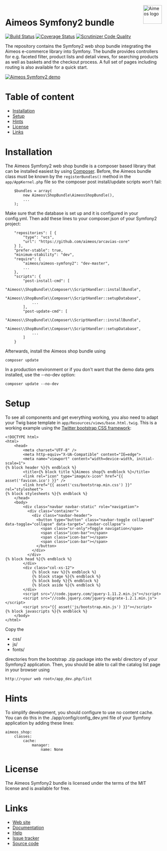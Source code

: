 <a href="http://aimeos.org/">
    <img src="http://aimeos.org/fileadmin/template/icons/logo.png" alt="Aimeos logo" title="Aimeos" align="right" height="60" />
</a>

Aimeos Symfony2 bundle
======================
[![Build Status](https://travis-ci.org/aimeos/aimeos-symfony2.svg?branch=master)](https://travis-ci.org/aimeos/aimeos-symfony2)
[![Coverage Status](https://coveralls.io/repos/aimeos/aimeos-symfony2/badge.svg?branch=master)](https://coveralls.io/r/aimeos/aimeos-symfony2?branch=master)
[![Scrutinizer Code Quality](https://scrutinizer-ci.com/g/aimeos/aimeos-symfony2/badges/quality-score.png?b=master)](https://scrutinizer-ci.com/g/aimeos/aimeos-symfony2/?branch=master)

The repository contains the Symfony2 web shop bundle integrating the Aimeos e-commerce library into Symfony. The bundle provides controllers for e.g. faceted filter, product lists and detail views, for searching products as well as baskets and the checkout process. A full set of pages including routing is also available for a quick start.

[![Aimeos Symfony2 demo](http://aimeos.org/fileadmin/user_upload/symfony-demo.jpg)](http://symfony2.demo.aimeos.org/)

# Table of content

- [Installation](#installation)
- [Setup](#setup)
- [Hints](#hints)
- [License](#license)
- [Links](#links)

# Installation

The Aimeos Symfony2 web shop bundle is a composer based library that can be installed easiest by using [Composer](https://getcomposer.org). Before, the Aimeos bundle class must be known by the `registerBundles()` method in the `app/AppKernel.php` file so the composer post install/update scripts won't fail:

```
    $bundles = array(
        new Aimeos\ShopBundle\AimeosShopBundle(),
        ...
    );
```

Make sure that the database is set up and it is configured in your config.yml. Then add these lines to your composer.json of your Symfony2 project:

```
    "repositories": [ {
        "type": "vcs",
        "url": "https://github.com/aimeos/arcavias-core"
    } ],
    "prefer-stable": true,
    "minimum-stability": "dev",
    "require": {
        "aimeos/aimeos-symfony2": "dev-master",
        ...
    },
    "scripts": {
        "post-install-cmd": [
            "Aimeos\\ShopBundle\\Composer\\ScriptHandler::installBundle",
            "Aimeos\\ShopBundle\\Composer\\ScriptHandler::setupDatabase",
            ...
        ],
        "post-update-cmd": [
            "Aimeos\\ShopBundle\\Composer\\ScriptHandler::installBundle",
            "Aimeos\\ShopBundle\\Composer\\ScriptHandler::setupDatabase",
            ...
        ]
    }
```

Afterwards, install the Aimeos shop bundle using

`composer update`

In a production environment or if you don't want that the demo data gets installed, use the --no-dev option:

`composer update --no-dev`


# Setup

To see all components and get everything working, you also need to adapt your Twig base template in `app/Resources/views/base.html.twig`. This is a working example using the [Twitter bootstrap CSS framework](http://getbootstrap.com/getting-started/#download):

```
<!DOCTYPE html>
<html>
    <head>
        <meta charset="UTF-8" />
        <meta http-equiv="X-UA-Compatible" content="IE=edge">
        <meta name="viewport" content="width=device-width, initial-scale=1">
{% block header %}{% endblock %}
        <title>{% block title %}Aimeos shop{% endblock %}</title>
        <link rel="icon" type="image/x-icon" href="{{ asset('favicon.ico') }}" />
        <link href="{{ asset('css/bootstrap.min.css') }}" rel="stylesheet">
{% block stylesheets %}{% endblock %}
    </head>
    <body>
        <div class="navbar navbar-static" role="navigation">
          <div class="container">
            <div class="navbar-header">
              <button type="button" class="navbar-toggle collapsed" data-toggle="collapse" data-target=".navbar-collapse">
                <span class="sr-only">Toggle navigation</span>
                <span class="icon-bar"></span>
                <span class="icon-bar"></span>
                <span class="icon-bar"></span>
              </button>
            </div>
          </div>
{% block head %}{% endblock %}
        </div>
        <div class="col-xs-12">
            {% block nav %}{% endblock %}
            {% block stage %}{% endblock %}
            {% block body %}{% endblock %}
            {% block aside %}{% endblock %}
        </div>
        <script src="//code.jquery.com/jquery-1.11.2.min.js"></script>
        <script src="//code.jquery.com/jquery-migrate-1.2.1.min.js"></script>
        <script src="{{ asset('js/bootstrap.min.js') }}"></script>
{% block javascripts %}{% endblock %}
    </body>
</html>
```

Copy the

* css/
* js/
* fonts/

directories from the bootstrap .zip package into the web/ directory of your Symfony2 application. Then, you should be able to call the catalog list page in your browser using

```http://<your web root>/app_dev.php/list```

# Hints

To simplify development, you should configure to use no content cache. You can do this in the ./app/config/config_dev.yml file of your Symfony application by adding these lines:

```
aimeos_shop:
    classes:
        cache:
            manager:
                name: None
```

# License

The Aimeos Symfony2 bundle is licensed under the terms of the MIT license and is available for free.

# Links

* [Web site](http://aimeos.org/app/symfony-shop-bundle/)
* [Documentation](http://docs.aimeos.org/Symfony)
* [Help](http://help.aimeos.org/)
* [Issue tracker](https://github.com/aimeos/aimeos-symfony2/issues)
* [Source code](https://github.com/aimeos/aimeos-symfony2)
